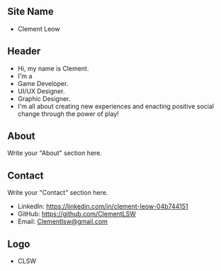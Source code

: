 ## Site Name
- Clement Leow

## Header
- Hi, my name is Clement. 
- I'm a 
- Game Developer. 
- UI/UX Designer. 
- Graphic Designer. 
- I'm all about creating new experiences and enacting positive social change through the power of play!

## About
Write your "About" section here.

## Contact
Write your "Contact" section here.
- LinkedIn: https://linkedin.com/in/clement-leow-04b744151
- GitHub: https://github.com/ClementLSW
- Email: Clementlsw@gmail.com

## Logo
- CLSW